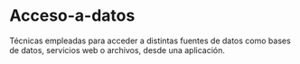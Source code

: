 # Acceso-a-datos
Técnicas empleadas para acceder a distintas fuentes de datos como bases de datos, servicios web o archivos, desde una aplicación.
